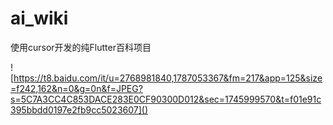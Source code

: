 # ai_wiki
使用cursor开发的纯Flutter百科项目

![https://t8.baidu.com/it/u=2768981840,1787053367&fm=217&app=125&size=f242,162&n=0&g=0n&f=JPEG?s=5C7A3CC4C853DACE283E0CF90300D012&sec=1745999570&t=f01e91c395bbdd0197e2fb9cc5023607]()
